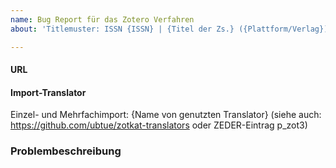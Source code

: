 ```yaml
---
name: Bug Report für das Zotero Verfahren
about: 'Titlemuster: ISSN {ISSN} | {Titel der Zs.} ({Plattform/Verlag}) | {Schlagwörter zum Problem}'

---
```


#### URL

  
#### Import-Translator
  Einzel- und Mehrfachimport:
{Name von genutzten Translator}
(siehe auch: https://github.com/ubtue/zotkat-translators oder ZEDER-Eintrag p_zot3)

  
### Problembeschreibung

